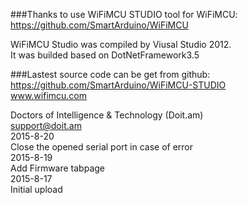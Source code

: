 ###Thanks to use WiFiMCU STUDIO tool for WiFiMCU:
https://github.com/SmartArduino/WiFiMCU

WiFiMCU Studio was compiled by Viusal Studio 2012.<br/>
It was builded based on DotNetFramework3.5<br/>

###Lastest source code can be get from github:
https://github.com/SmartArduino/WiFiMCU-STUDIO<br/>
www.wifimcu.com<br/>

Doctors of Intelligence & Technology (Doit.am)<br/>
support@doit.am<br/>
2015-8-20<br/>
Close the opened serial port in case of error<br/>
2015-8-19<br/>
Add Firmware tabpage<br/>
2015-8-17<br/>
Initial upload<br/>
